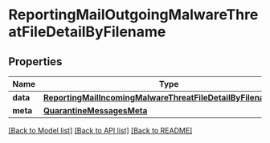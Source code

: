 # ReportingMailOutgoingMalwareThreatFileDetailByFilename

## Properties
Name | Type | Description | Notes
------------ | ------------- | ------------- | -------------
**data** | [**ReportingMailIncomingMalwareThreatFileDetailByFilenameData**](ReportingMailIncomingMalwareThreatFileDetailByFilenameData.md) |  | [optional] 
**meta** | [**QuarantineMessagesMeta**](QuarantineMessagesMeta.md) |  | [optional] 

[[Back to Model list]](../README.md#documentation-for-models) [[Back to API list]](../README.md#documentation-for-api-endpoints) [[Back to README]](../README.md)

